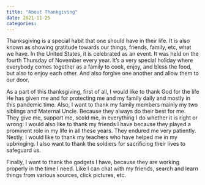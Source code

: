 ```yaml
---
title: "About Thankgiving"
date: 2021-11-25
categories:
---
```



Thanksgiving is a special habit that one should have in their life. It is also known as showing gratitude towards our things, friends, family, etc, what we have. In the United States, it is celebrated as an event. It was held on the fourth Thursday of November every year. It’s a very special holiday where everybody comes together as a family to cook, enjoy, and bless the food, but also to enjoy each other. And also forgive one another and allow them to our door.
 
As a part of this thanksgiving, first of all, I would like to thank God for the life He has given me and for protecting me and my family daily and mostly in this pandemic time. Also, I want to thank my family members mainly my two siblings and Maternal Uncle. Because they always do their best for me. They give me, support me, scold me, in everything I do whether it is right or wrong. I would also like to thank my friends I have because they played a prominent role in my life in all these years. They endured me very patiently. Nextly, I would like to thank my teachers who have helped me in my upbringing. I also want to thank the soldiers for sacrificing their lives to safeguard us.

Finally, I want to thank the gadgets I have, because they are working properly in the time I need. Like I can chat with my friends, search and learn things from various sources, click pictures, etc. 
